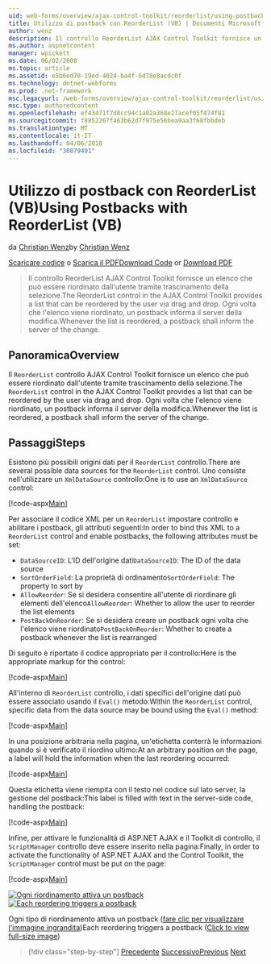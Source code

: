 ```yaml
---
uid: web-forms/overview/ajax-control-toolkit/reorderlist/using-postbacks-with-reorderlist-vb
title: Utilizzo di postback con ReorderList (VB) | Documenti Microsoft
author: wenz
description: Il controllo ReorderList AJAX Control Toolkit fornisce un elenco che può essere riordinato dall'utente tramite trascinamento della selezione. Ogni volta che l'elenco viene riordinato, un ordine di acquisto...
ms.author: aspnetcontent
manager: wpickett
ms.date: 06/02/2008
ms.topic: article
ms.assetid: e5b6ed70-19ed-4024-ba4f-6d78e8acdc0f
ms.technology: dotnet-webforms
ms.prod: .net-framework
msc.legacyurl: /web-forms/overview/ajax-control-toolkit/reorderlist/using-postbacks-with-reorderlist-vb
msc.type: authoredcontent
ms.openlocfilehash: ef43471f7d8cc94c1a82a368e27acef05f474f81
ms.sourcegitcommit: f8852267f463b62d7f975e56bea9aa3f68fbbdeb
ms.translationtype: MT
ms.contentlocale: it-IT
ms.lasthandoff: 04/06/2018
ms.locfileid: "30879491"
---
```

<a name="using-postbacks-with-reorderlist-vb"></a><span data-ttu-id="e09ce-104">Utilizzo di postback con ReorderList (VB)</span><span class="sxs-lookup"><span data-stu-id="e09ce-104">Using Postbacks with ReorderList (VB)</span></span>
====================
<span data-ttu-id="e09ce-105">da [Christian Wenz](https://github.com/wenz)</span><span class="sxs-lookup"><span data-stu-id="e09ce-105">by [Christian Wenz](https://github.com/wenz)</span></span>

<span data-ttu-id="e09ce-106">[Scaricare codice](http://download.microsoft.com/download/9/3/f/93f8daea-bebd-4821-833b-95205389c7d0/ReorderList4.vb.zip) o [Scarica il PDF](http://download.microsoft.com/download/2/d/c/2dc10e34-6983-41d4-9c08-f78f5387d32b/reorderlist4VB.pdf)</span><span class="sxs-lookup"><span data-stu-id="e09ce-106">[Download Code](http://download.microsoft.com/download/9/3/f/93f8daea-bebd-4821-833b-95205389c7d0/ReorderList4.vb.zip) or [Download PDF](http://download.microsoft.com/download/2/d/c/2dc10e34-6983-41d4-9c08-f78f5387d32b/reorderlist4VB.pdf)</span></span>

> <span data-ttu-id="e09ce-107">Il controllo ReorderList AJAX Control Toolkit fornisce un elenco che può essere riordinato dall'utente tramite trascinamento della selezione.</span><span class="sxs-lookup"><span data-stu-id="e09ce-107">The ReorderList control in the AJAX Control Toolkit provides a list that can be reordered by the user via drag and drop.</span></span> <span data-ttu-id="e09ce-108">Ogni volta che l'elenco viene riordinato, un postback informa il server della modifica.</span><span class="sxs-lookup"><span data-stu-id="e09ce-108">Whenever the list is reordered, a postback shall inform the server of the change.</span></span>


## <a name="overview"></a><span data-ttu-id="e09ce-109">Panoramica</span><span class="sxs-lookup"><span data-stu-id="e09ce-109">Overview</span></span>

<span data-ttu-id="e09ce-110">Il `ReorderList` controllo AJAX Control Toolkit fornisce un elenco che può essere riordinato dall'utente tramite trascinamento della selezione.</span><span class="sxs-lookup"><span data-stu-id="e09ce-110">The `ReorderList` control in the AJAX Control Toolkit provides a list that can be reordered by the user via drag and drop.</span></span> <span data-ttu-id="e09ce-111">Ogni volta che l'elenco viene riordinato, un postback informa il server della modifica.</span><span class="sxs-lookup"><span data-stu-id="e09ce-111">Whenever the list is reordered, a postback shall inform the server of the change.</span></span>

## <a name="steps"></a><span data-ttu-id="e09ce-112">Passaggi</span><span class="sxs-lookup"><span data-stu-id="e09ce-112">Steps</span></span>

<span data-ttu-id="e09ce-113">Esistono più possibili origini dati per il `ReorderList` controllo.</span><span class="sxs-lookup"><span data-stu-id="e09ce-113">There are several possible data sources for the `ReorderList` control.</span></span> <span data-ttu-id="e09ce-114">Uno consiste nell'utilizzare un `XmlDataSource` controllo:</span><span class="sxs-lookup"><span data-stu-id="e09ce-114">One is to use an `XmlDataSource` control:</span></span>

[!code-aspx[Main](using-postbacks-with-reorderlist-vb/samples/sample1.aspx)]

<span data-ttu-id="e09ce-115">Per associare il codice XML per un `ReorderList` impostare controllo e abilitare i postback, gli attributi seguenti:</span><span class="sxs-lookup"><span data-stu-id="e09ce-115">In order to bind this XML to a `ReorderList` control and enable postbacks, the following attributes must be set:</span></span>

- <span data-ttu-id="e09ce-116">`DataSourceID`: L'ID dell'origine dati</span><span class="sxs-lookup"><span data-stu-id="e09ce-116">`DataSourceID`: The ID of the data source</span></span>
- <span data-ttu-id="e09ce-117">`SortOrderField`: La proprietà di ordinamento</span><span class="sxs-lookup"><span data-stu-id="e09ce-117">`SortOrderField`: The property to sort by</span></span>
- <span data-ttu-id="e09ce-118">`AllowReorder`: Se si desidera consentire all'utente di riordinare gli elementi dell'elenco</span><span class="sxs-lookup"><span data-stu-id="e09ce-118">`AllowReorder`: Whether to allow the user to reorder the list elements</span></span>
- <span data-ttu-id="e09ce-119">`PostBackOnReorder`: Se si desidera creare un postback ogni volta che l'elenco viene riordinato</span><span class="sxs-lookup"><span data-stu-id="e09ce-119">`PostBackOnReorder`: Whether to create a postback whenever the list is rearranged</span></span>

<span data-ttu-id="e09ce-120">Di seguito è riportato il codice appropriato per il controllo:</span><span class="sxs-lookup"><span data-stu-id="e09ce-120">Here is the appropriate markup for the control:</span></span>

[!code-aspx[Main](using-postbacks-with-reorderlist-vb/samples/sample2.aspx)]

<span data-ttu-id="e09ce-121">All'interno di `ReorderList` controllo, i dati specifici dell'origine dati può essere associato usando il `Eval()` metodo:</span><span class="sxs-lookup"><span data-stu-id="e09ce-121">Within the `ReorderList` control, specific data from the data source may be bound using the `Eval()` method:</span></span>

[!code-aspx[Main](using-postbacks-with-reorderlist-vb/samples/sample3.aspx)]

<span data-ttu-id="e09ce-122">In una posizione arbitraria nella pagina, un'etichetta conterrà le informazioni quando si è verificato il riordino ultimo:</span><span class="sxs-lookup"><span data-stu-id="e09ce-122">At an arbitrary position on the page, a label will hold the information when the last reordering occurred:</span></span>

[!code-aspx[Main](using-postbacks-with-reorderlist-vb/samples/sample4.aspx)]

<span data-ttu-id="e09ce-123">Questa etichetta viene riempita con il testo nel codice sul lato server, la gestione del postback:</span><span class="sxs-lookup"><span data-stu-id="e09ce-123">This label is filled with text in the server-side code, handling the postback:</span></span>

[!code-aspx[Main](using-postbacks-with-reorderlist-vb/samples/sample5.aspx)]

<span data-ttu-id="e09ce-124">Infine, per attivare le funzionalità di ASP.NET AJAX e il Toolkit di controllo, il `ScriptManager` controllo deve essere inserito nella pagina:</span><span class="sxs-lookup"><span data-stu-id="e09ce-124">Finally, in order to activate the functionality of ASP.NET AJAX and the Control Toolkit, the `ScriptManager` control must be put on the page:</span></span>

[!code-aspx[Main](using-postbacks-with-reorderlist-vb/samples/sample6.aspx)]


<span data-ttu-id="e09ce-125">[![Ogni riordinamento attiva un postback](using-postbacks-with-reorderlist-vb/_static/image2.png)](using-postbacks-with-reorderlist-vb/_static/image1.png)</span><span class="sxs-lookup"><span data-stu-id="e09ce-125">[![Each reordering triggers a postback](using-postbacks-with-reorderlist-vb/_static/image2.png)](using-postbacks-with-reorderlist-vb/_static/image1.png)</span></span>

<span data-ttu-id="e09ce-126">Ogni tipo di riordinamento attiva un postback ([fare clic per visualizzare l'immagine ingrandita](using-postbacks-with-reorderlist-vb/_static/image3.png))</span><span class="sxs-lookup"><span data-stu-id="e09ce-126">Each reordering triggers a postback ([Click to view full-size image](using-postbacks-with-reorderlist-vb/_static/image3.png))</span></span>

> [!div class="step-by-step"]
> <span data-ttu-id="e09ce-127">[Precedente](drag-and-drop-via-reorderlist-cs.md)
> [Successivo](drag-and-drop-via-reorderlist-vb.md)</span><span class="sxs-lookup"><span data-stu-id="e09ce-127">[Previous](drag-and-drop-via-reorderlist-cs.md)
[Next](drag-and-drop-via-reorderlist-vb.md)</span></span>
